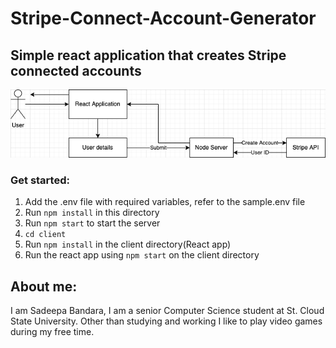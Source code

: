 # Stripe-Connect-Account-Generator

## Simple react application that creates Stripe connected accounts

![design diagram](/Stripe.drawio.png)

### Get started:

1. Add the .env file with required variables, refer to the sample.env file
2. Run `npm install` in this directory
3. Run `npm start` to start the server
4. `cd client`
5. Run `npm install` in the client directory(React app)
6. Run the react app using `npm start` on the client directory

## About me:

I am Sadeepa Bandara, I am a senior Computer Science student at St. Cloud State University. Other than studying and working I like to play video games during my free time.
